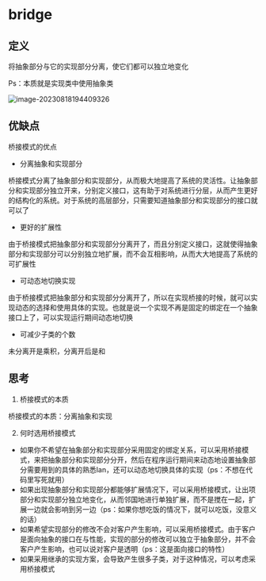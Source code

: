 # bridge

## 定义

将抽象部分与它的实现部分分离，使它们都可以独立地变化

Ps：本质就是实现类中使用抽象类

![image-20230818194409326](https://cdn.jsdelivr.net/gh/zhecks/static_resources/images/202308181944405.png)

## 优缺点

桥接模式的优点

* 分离抽象和实现部分

桥接模式分离了抽象部分和实现部分，从而极大地提高了系统的灵活性。让抽象部分和实现部分独立开来，分别定义接口，这有助于对系统进行分层，从而产生更好的结构化的系统。对于系统的高层部分，只需要知道抽象部分和实现部分的接口就可以了

* 更好的扩展性

由于桥接模式把抽象部分和实现部分分离开了，而且分别定义接口，这就使得抽象部分和实现部分可以分别独立地扩展，而不会互相影响，从而大大地提高了系统的可扩展性

* 可动态地切换实现

由于桥接模式把抽象部分和实现部分分离开了，所以在实现桥接的时候，就可以实现动态的选择和使用具体的实现。也就是说一个实现不再是固定的绑定在一个抽象接口上了，可以实现运行期间动态地切换

* 可减少子类的个数

未分离开是乘积，分离开后是和

## 思考

1. 桥接模式的本质

桥接模式的本质：分离抽象和实现

2. 何时选用桥接模式

* 如果你不希望在抽象部分和实现部分采用固定的绑定关系，可以采用桥接模式，来把抽象部分和实现部分分开，然后在程序运行期间来动态地设置抽象部分需要用到的具体的熟悉Ian，还可以动态地切换具体的实现（ps：不想在代码里写死就用）
* 如果出现抽象部分和实现部分都能够扩展情况下，可以采用桥接模式，让出项部分和实现部分独立地变化，从而邻国地进行单独扩展，而不是搅在一起，扩展一边就会影响到另一边（ps：如果你想吃饭的情况下，就可以吃饭，没意义的话）
* 如果希望实现部分的修改不会对客户产生影响，可以采用桥接模式。由于客户是面向抽象的接口在与性能，实现的部分的修改可以独立于抽象部分，并不会客户产生影响，也可以说对客户是透明（ps：这是面向接口的特性）
* 如果采用继承的实现方案，会导致产生很多子类，对于这种情况，可以考虑采用桥接模式